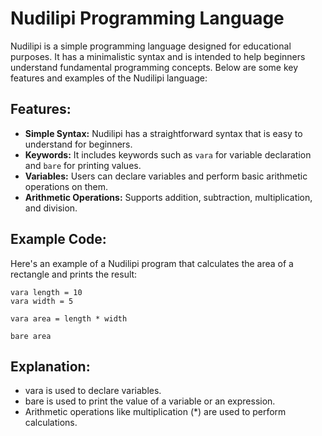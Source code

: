 # Nudilipi Programming Language

Nudilipi is a simple programming language designed for educational purposes. It has a minimalistic syntax and is intended to help beginners understand fundamental programming concepts. Below are some key features and examples of the Nudilipi language:

## Features:
- **Simple Syntax:** Nudilipi has a straightforward syntax that is easy to understand for beginners.
- **Keywords:** It includes keywords such as `vara` for variable declaration and `bare` for printing values.
- **Variables:** Users can declare variables and perform basic arithmetic operations on them.
- **Arithmetic Operations:** Supports addition, subtraction, multiplication, and division.

## Example Code:
Here's an example of a Nudilipi program that calculates the area of a rectangle and prints the result:

```nudilipi
vara length = 10
vara width = 5

vara area = length * width

bare area
```
## Explanation:
- vara is used to declare variables.
- bare is used to print the value of a variable or an expression.
- Arithmetic operations like multiplication (*) are used to perform calculations.
